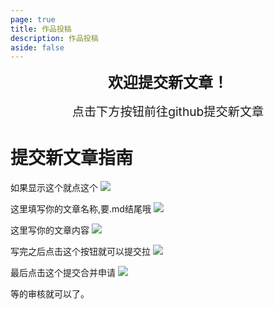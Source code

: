 ```yaml
---
page: true
title: 作品投稿
description: 作品投稿
aside: false
---
```


<div style="text-align: center; font-size: 1.5rem;margin-bottom: 1rem; font-weight: bolder;"> 欢迎提交新文章！ </div>
<div style="text-align: center; font-size: 1.2rem;margin-bottom: 1rem;"> 点击下方按钮前往github提交新文章 </div>

<Push />

# 提交新文章指南
如果显示这个就点这个
![](https://img.fastmirror.net/s/2024/04/28/662e581cb82d6.png)

这里填写你的文章名称,要.md结尾哦
![](https://img.fastmirror.net/s/2024/04/28/662e58e471a5b.png)


这里写你的文章内容
![](https://img.fastmirror.net/s/2024/04/28/662e592cb240d.png)

写完之后点击这个按钮就可以提交拉
![](https://img.fastmirror.net/s/2024/04/28/662e595884ead.png)

最后点击这个提交合并申请
![](https://img.fastmirror.net/s/2024/04/28/662e58e471a5b.png)

等的审核就可以了。

